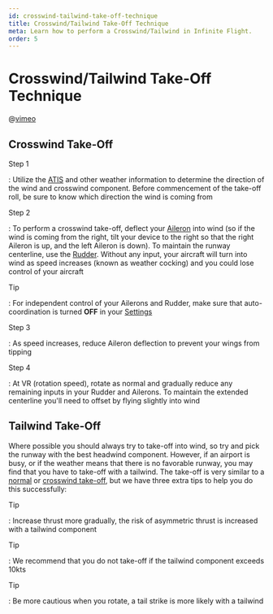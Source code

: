 ```yaml
---
id: crosswind-tailwind-take-off-technique
title: Crosswind/Tailwind Take-Off Technique
meta: Learn how to perform a Crosswind/Tailwind in Infinite Flight.
order: 5
---
```


# Crosswind/Tailwind Take-Off Technique



@[vimeo](416104626)



## Crosswind Take-Off



Step 1

: Utilize the [ATIS](/guide/flying-guide/on-the-ground/flight-planning#atis) and other weather information to determine the direction of the wind and crosswind component. Before commencement of the take-off roll, be sure to know which direction the wind is coming from



Step 2

: To perform a crosswind take-off, deflect your [Aileron](/guide/getting-started/pilot-user-interface/flight-controls#flight-controls) into wind (so if the wind is coming from the right, tilt your device to the right so that the right Aileron is up, and the left Aileron is down). To maintain the runway centerline, use the [Rudder](/guide/getting-started/pilot-user-interface/flight-controls#flight-controls). Without any input, your aircraft will turn into wind as speed increases (known as weather cocking) and you could lose control of your aircraft



Tip

: For independent control of your Ailerons and Rudder, make sure that auto-coordination is turned **OFF** in your [Settings](/guide/getting-started/home-user-interface/settings#settings)



Step 3

: As speed increases, reduce Aileron deflection to prevent your wings from tipping



Step 4

: At VR (rotation speed), rotate as normal and gradually reduce any remaining inputs in your Rudder and Ailerons. To maintain the extended centerline you'll need to offset by flying slightly into wind



## Tailwind Take-Off



Where possible you should always try to take-off into wind, so try and pick the runway with the best headwind component. However, if an airport is busy, or if the weather means that there is no favorable runway, you may find that you have to take-off with a tailwind.  The take-off is very similar to a [normal](/guide/flying-guide/take-off-to-cruise/take-off-and-initial-climb#take-off-and-initial-climb) or [crosswind take-off](/guide/flying-guide/take-off-to-cruise/crosswind-tailwind-take-off-technique#crosswind-take-off), but we have three extra tips to help you do this successfully:



Tip

: Increase thrust more gradually, the risk of asymmetric thrust is increased with a tailwind component



Tip

: We recommend that you do not take-off if the tailwind component exceeds 10kts



Tip

: Be more cautious when you rotate, a tail strike is more likely with a tailwind
